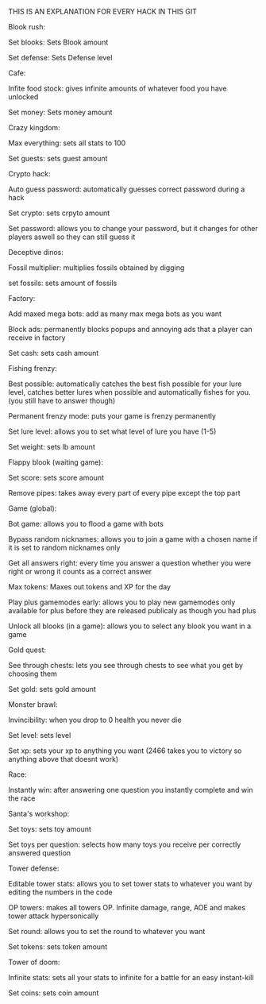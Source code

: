 THIS IS AN EXPLANATION FOR EVERY HACK IN THIS GIT

Blook rush:

Set blooks: Sets Blook amount

Set defense: Sets Defense level
  
Cafe:

  Infite food stock: gives infinite amounts of whatever food you have unlocked
  
  Set money: Sets money amount
  
Crazy kingdom:

  Max everything: sets all stats to 100
  
  Set guests: sets guest amount
  
Crypto hack:

  Auto guess password: automatically guesses correct password during a hack
  
  Set crypto: sets crpyto amount
  
  Set password: allows you to change your password, but it changes for other players aswell so they can still guess it
  
Deceptive dinos:

  Fossil multiplier: multiplies fossils obtained by digging
  
  set fossils: sets amount of fossils
  
Factory:

  Add maxed mega bots: add as many max mega bots as you want
  
  Block ads: permanently blocks popups and annoying ads that a player can receive in factory
  
  Set cash: sets cash amount
  
Fishing frenzy:

  Best possible: automatically catches the best fish possible for your lure level, catches better lures when possible and automatically fishes for you. (you still have to answer though)
  
  Permanent frenzy mode: puts your game is frenzy permanently
  
  Set lure level: allows you to set what level of lure you have (1-5)
  
  Set weight: sets lb amount
  
Flappy blook (waiting game):

  Set score: sets score amount
  
  Remove pipes: takes away every part of every pipe except the top part
  
Game (global):

  Bot game: allows you to flood a game with bots
  
  Bypass random nicknames: allows you to join a game with a chosen name if it is set to random nicknames only
  
  Get all answers right: every time you answer a question whether you were right or wrong it counts as a correct answer
  
  Max tokens: Maxes out tokens and XP for the day
  
  Play plus gamemodes early: allows you to play new gamemodes only available for plus before they are released publicaly as though you had plus
  
  Unlock all blooks (in a game): allows you to select any blook you want in a game
  
Gold quest:

  See through chests: lets you see through chests to see what you get by choosing them
  
  Set gold: sets gold amount

Monster brawl:

  Invincibility: when you drop to 0 health you never die
  
  Set level: sets level
  
  Set xp: sets your xp to anything you want (2466 takes you to victory so anything above that doesnt work)
  
Race:

  Instantly win: after answering one question you instantly complete and win the race
  
Santa's workshop:

  Set toys: sets toy amount
  
  Set toys per question: selects how many toys you receive per correctly answered question
  
Tower defense:

  Editable tower stats: allows you to set tower stats to whatever you want by editing the numbers in the code
  
  OP towers: makes all towers OP. Infinite damage, range, AOE and makes tower attack hypersonically
  
  Set round: allows you to set the round to whatever you want
  
  Set tokens: sets token amount
  
Tower of doom:

  Infinite stats: sets all your stats to infinite for a battle for an easy instant-kill
  
  Set coins: sets coin amount
